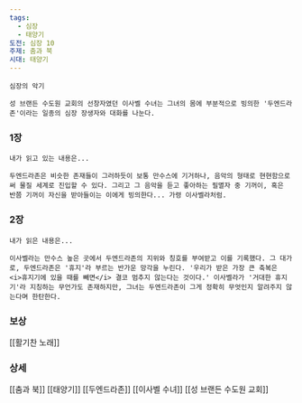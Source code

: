 ```yaml
---
tags:
  - 심장
  - 태양기
도전: 심장 10
주제: 춤과 북
시대: 태양기
---
```



```
심장의 악기

성 브랜든 수도원 교회의 선창자였던 이사벨 수녀는 그녀의 몸에 부분적으로 빙의한 '두엔드라존'이라는 일종의 심장 장생자와 대화를 나눈다.

```
### 1장

```
내가 읽고 있는 내용은...

두엔드라존은 비슷한 존재들이 그러하듯이 보통 만수스에 기거하나, 음악의 형태로 현현함으로써 물질 세계로 진입할 수 있다. 그리고 그 음악을 듣고 좋아하는 필멸자 중 기꺼이, 혹은 반쯤 기꺼이 자신을 받아들이는 이에게 빙의한다... 가령 이사벨라처럼.
```
### 2장

```
내가 읽은 내용은...

이사벨라는 만수스 높은 곳에서 두엔드라존의 지위와 칭호를 부여받고 이를 기록했다. 그 대가로, 두엔드라존은 '휴지'라 부르는 반가운 망각을 누린다. '우리가 받은 가장 큰 축복은 <i>휴지기에 있을 때를 빼면</i> 결코 멈추지 않는다는 것이다.' 이사벨라가 '거대한 휴지기'라 지칭하는 무언가도 존재하지만, 그녀는 두엔드라존이 그게 정확히 무엇인지 알려주지 않는다며 한탄한다.
```


### 보상

[[활기찬 노래]]

### 상세

[[춤과 북]]
[[태양기]]
[[두엔드라존]]
[[이사벨 수녀]]
[[성 브랜든 수도원 교회]]